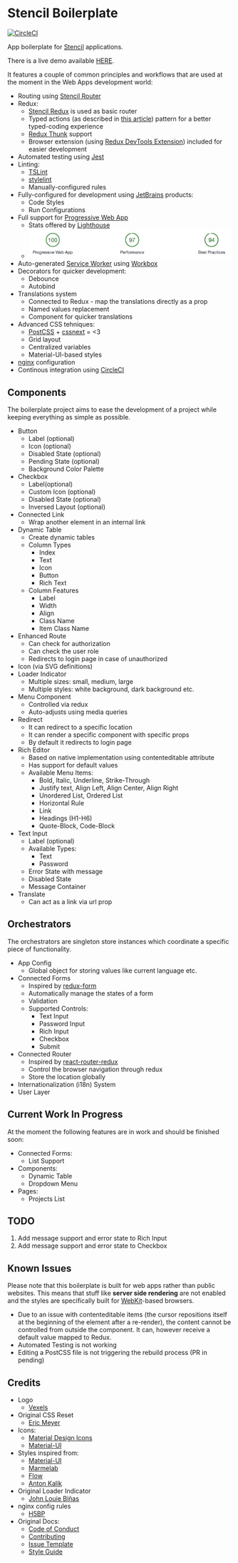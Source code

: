 # Stencil Boilerplate
[![CircleCI](https://circleci.com/gh/bfmatei/stencil-boilerplate/tree/master.svg?style=svg)](https://circleci.com/gh/bfmatei/stencil-boilerplate/tree/master)

App boilerplate for [Stencil](https://stenciljs.com/) applications.

There is a live demo available [HERE](https://stencil-boilerplate.bmatei.com).

It features a couple of common principles and workflows that are used at the moment in the Web Apps development world:
   * Routing using [Stencil Router](https://github.com/ionic-team/stencil-router)
   * Redux:
      * [Stencil Redux](https://github.com/ionic-team/stencil-redux) is used as basic router
      * Typed actions (as described in [this article](https://medium.com/@martin_hotell/redux-typescript-typed-actions-with-less-keystrokes-d984063901d)) pattern for a better typed-coding experience
      * [Redux Thunk](https://github.com/gaearon/redux-thunk) support 
      * Browser extension (using [Redux DevTools Extension](https://github.com/zalmoxisus/redux-devtools-extension)) included for easier development
   * Automated testing using [Jest](https://facebook.github.io/jest/)
   * Linting:
      * [TSLint](https://palantir.github.io/tslint/)
      * [stylelint](https://stylelint.io/) 
      * Manually-configured rules
   * Fully-configured for development using [JetBrains](https://www.jetbrains.com/) products:
      * Code Styles
      * Run Configurations
   * Full support for [Progressive Web App](https://developers.google.com/web/progressive-web-apps/)
      * Stats offered by [Lighthouse](https://developers.google.com/web/tools/lighthouse/)
      * ![Alt text](docs/assets/stats.jpg?raw=true "Lighthouse Report")
   * Auto-generated [Service Worker](https://developers.google.com/web/fundamentals/primers/service-workers/) using [Workbox](https://developers.google.com/web/tools/workbox/)
   * Decorators for quicker development:
      * Debounce
      * Autobind
   * Translations system
      * Connected to Redux - map the translations directly as a prop
      * Named values replacement
      * Component for quicker translations
   * Advanced CSS tehniques:
      * [PostCSS](http://postcss.org/) + [cssnext](http://cssnext.io/) = <3
      * Grid layout
      * Centralized variables
      * Material-UI-based styles
   * [nginx](https://nginx.org/) configuration
   * Continous integration using [CircleCI](https://circleci.com/)

## Components
The boilerplate project aims to ease the development of a project while keeping everything as simple as possible.

* Button
   * Label (optional)
   * Icon (optional)
   * Disabled State (optional)
   * Pending State (optional)
   * Background Color Palette
* Checkbox
   * Label(optional)
   * Custom Icon (optional)
   * Disabled State (optional)
   * Inversed Layout (optional)
* Connected Link
   * Wrap another element in an internal link
* Dynamic Table
   * Create dynamic tables
   * Column Types
      * Index
      * Text
      * Icon
      * Button
      * Rich Text
   * Column Features
      * Label
      * Width
      * Align
      * Class Name
      * Item Class Name
* Enhanced Route
   * Can check for authorization
   * Can check the user role
   * Redirects to login page in case of unauthorized
* Icon (via SVG definitions)
* Loader Indicator
   * Multiple sizes: small, medium, large
   * Multiple styles: white background, dark background etc.
* Menu Component
   * Controlled via redux
   * Auto-adjusts using media queries
* Redirect
   * It can redirect to a specific location
   * It can render a specific component with specific props
   * By default it redirects to login page
* Rich Editor
   * Based on native implementation using contenteditable attribute
   * Has support for default values
   * Available Menu Items:
      * Bold, Italic, Underline, Strike-Through
      * Justify text, Align Left, Align Center, Align Right
      * Unordered List, Ordered List
      * Horizontal Rule
      * Link
      * Headings (H1-H6)
      * Quote-Block, Code-Block
* Text Input
   * Label (optional)
   * Available Types:
      * Text
      * Password
   * Error State with message
   * Disabled State
   * Message Container
* Translate
   * Can act as a link via url prop
   
## Orchestrators
The orchestrators are singleton store instances which coordinate a specific piece of functionality.

* App Config
   * Global object for storing values like current language etc.
* Connected Forms
   * Inspired by [redux-form](https://redux-form.com/)
   * Automatically manage the states of a form
   * Validation
   * Supported Controls:
      * Text Input
      * Password Input
      * Rich Input
      * Checkbox
      * Submit
* Connected Router
   * Inspired by [react-router-redux](https://github.com/ReactTraining/react-router/tree/master/packages/react-router-redux)
   * Control the browser navigation through redux
   * Store the location globally
* Internationalization (i18n) System
* User Layer

## Current Work In Progress
At the moment the following features are in work and should be finished soon:
   * Connected Forms:
      * List Support
   * Components:
      * Dynamic Table
      * Dropdown Menu
   * Pages:
      * Projects List
   
## TODO
1. Add message support and error state to Rich Input
2. Add message support and error state to Checkbox

## Known Issues
Please note that this boilerplate is built for web apps rather than public websites. This means that stuff like **server side rendering** are not enabled and the styles are specifically built for [WebKit](https://webkit.org/)-based browsers.

* Due to an issue with contenteditable items (the cursor repositions itself at the beginning of the element after a re-render), the content cannot be controlled from outside the component. It can, however receive a default value mapped to Redux.
* Automated Testing is not working
* Editing a PostCSS file is not triggering the rebuild process (PR in pending)

## Credits
* Logo
   * [Vexels](https://www.vexels.com/vectors/preview/127766/fox-cartoon-circle-icon)
* Original CSS Reset
   * [Eric Meyer](https://meyerweb.com/eric/tools/css/reset/) 
* Icons:
   * [Material Design Icons](https://materialdesignicons.com)
   * [Material-UI](http://www.material-ui.com/)
* Styles inspired from:
   * [Material-UI](http://www.material-ui.com/)
   * [Marmelab](https://marmelab.com)
   * [Flow](https://flowdash.co)
   * [Anton Kalik](https://dribbble.com/idedy)
* Original Loader Indicator
   * [John Louie Biñas](https://codepen.io/johnlouie04/pen/LEoOGV)
* nginx config rules
   * [H5BP](https://github.com/h5bp/server-configs-nginx)
* Original Docs:
   * [Code of Conduct](https://github.com/ionic-team/stencil/master/CODE_OF_CONDUCT.md)
   * [Contributing](https://github.com/ionic-team/stencil/blob/master/.github/CONTRIBUTING.md)
   * [Issue Template](https://raw.githubusercontent.com/ionic-team/stencil/master/.github/ISSUE_TEMPLATE.md)
   * [Style Guide](https://github.com/ionic-team/stencil/blob/master/.github/STYLE_GUIDE.md)
